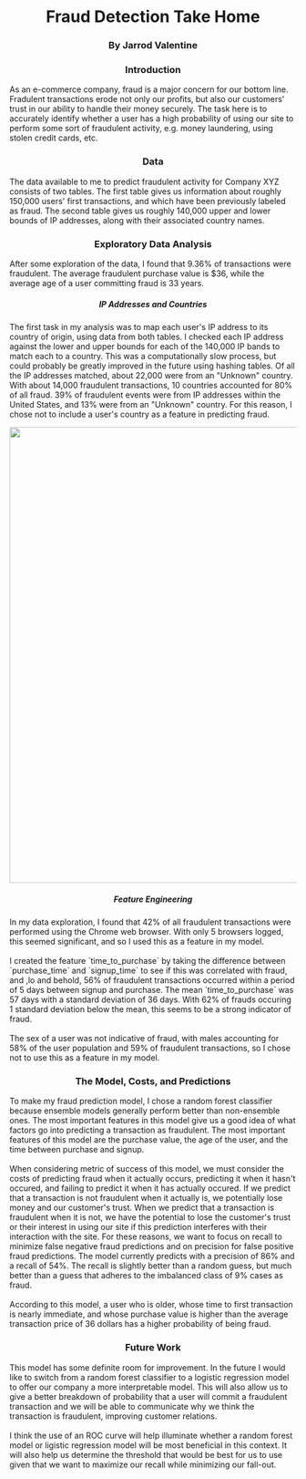 <H1 align="center">Fraud Detection Take Home</H1>
<h3 align="center">By Jarrod Valentine</h3>

<H3 align="center">Introduction</H3>
As an e-commerce company, fraud is a major concern for our bottom line. Fradulent transactions erode not only our profits, but also our customers' trust in our ability to handle their money securely. The task here is to accurately identify whether a user has a high probability of using our site to perform some sort of fraudulent activity, e.g. money laundering, using stolen credit cards, etc.

<H3 align="center">Data</H3>
The data available to me to predict fraudulent activity for Company XYZ consists of two tables. The first table gives us information about roughly 150,000 users' first transactions, and which have been previously labeled as fraud. The second table gives us roughly 140,000 upper and lower bounds of IP addresses, along with their associated country names.

<H3 align="center">Exploratory Data Analysis</H3>
After some exploration of the data, I found that 9.36% of transactions were fraudulent. The average fraudulent purchase value is $36, while the average age of a user committing fraud is 33 years. 

<H5 align="center">IP Addresses and Countries</H5>
The first task in my analysis was to map each user's IP address to its country of origin, using data from both tables. I checked each IP address against the lower and upper bounds for each of the 140,000 IP bands to match each to a country. This was a computationally slow process, but could probably be greatly improved in the future using hashing tables. Of all the IP addresses matched, about 22,000 were from an "Unknown" country. With about 14,000 fraudulent transactions, 10 countries accounted for 80% of all fraud. 39% of fraudulent events were from IP addresses within the United States, and 13% were from an "Unknown" country. For this reason, I chose not to include a user's country as a feature in predicting fraud.

<p align="center"><img src="https://github.com/jkvalentine/Fraud_Detection/blob/master/images/percent_fraud_by_country.png?raw=true" width="800" /></p>

<H5 align="center">Feature Engineering</H5>
In my data exploration, I found that 42% of all fraudulent transactions were performed using the Chrome web browser. With only 5 browsers logged, this seemed significant, and so I used this as a feature in my model. 
</br>
</br>
I created the feature `time_to_purchase` by taking the difference between `purchase_time` and `signup_time` to see if this was correlated with fraud, and ,lo and behold, 56% of fraudulent transactions occurred within a period of 5 days between signup and purchase. The mean `time_to_purchase` was 57 days with a standard deviation of 36 days. With 62% of frauds occuring 1 standard deviation below the mean, this seems to be a strong indicator of fraud.
</br>
</br>
The sex of a user was not indicative of fraud, with males accounting for 58% of the user population and 59% of fraudulent transactions, so I chose not to use this as a feature in my model. 

<H3 align="center">The Model, Costs, and Predictions</H3>
To make my fraud prediction model, I chose a random forest classifier because ensemble models generally perform better than non-ensemble ones. The most important features in this model give us a good idea of what factors go into predicting a transaction as fraudulent. The most important features of this model are the purchase value, the age of the user, and the time between purchase and signup.
</br>
</br>
When considering metric of success of this model, we must consider the costs of predicting fraud when it actually occurs, predicting it when it hasn't occured, and failing to predict it when it has actually occured. If we predict that a transaction is not fraudulent when it actually is, we potentially lose money and our customer's trust. When we predict that a transaction is fraudulent when it is not, we have the potential to lose the customer's trust or their interest in using our site if this prediction interferes with their interaction with the site. For these reasons, we want to focus on recall to minimize false negative fraud predictions and on precision for false positive fraud predictions. The model currently predicts with a precision of 86% and a recall of 54%. The recall is slightly better than a random guess, but much better than a guess that adheres to the imbalanced class of 9% cases as fraud.
</br>
</br>
According to this model, a user who is older, whose time to first transaction is nearly immediate, and whose purchase value is higher than the average transaction price of 36 dollars has a higher probability of being fraud.

<H3 align="center">Future Work</H3>
This model has some definite room for improvement. In the future I would like to switch from a random forest classifier to a logistic regression model to offer our company a more interpretable model. This will also allow us to give a better breakdown of probability that a user will commit a fraudulent transaction and we will be able to communicate why we think the transaction is fraudulent, improving customer relations. 
</br>
</br>
I think the use of an ROC curve will help illuminate whether a random forest model or ligistic regression model will be most beneficial in this context. It will also help us determine the threshold that would be best for us to use given that we want to maximize our recall while minimizing our fall-out. 





